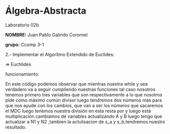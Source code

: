 # Álgebra-Abstracta
Laboratorio 02b

**NOMBRE:** Juan Pablo Galindo Corornel

**grupo:** Ccomp 3-1


 2.- Implementar el Algoritmo Extendido de Euclides:
 
 
  => Euchlides
  
  
  funcionamiento:
 
En este código podemos observar que mientras nuestra while y sea verdadero va a seguir cumpliendo nuestras funciones tal caso nosotros tenemos primero tres variables que son respectivamente a lo que nosotros pide como máximo común divisor luego tendremos dos números mas para que nos ayude con los cambios, que van a ser los números que sacaremos el MDC luego tenemos nuestra división en esta resta por y luego está multiplicación cambiamos de variables actualizando A y B luego tengo que actualizar a N1 y N2 ,tambien la actulisacion de s_a y s_b,tendremos nuestro resultado.
